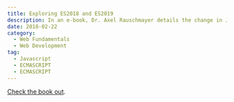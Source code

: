 ```yaml
---
title: Exploring ES2018 and ES2019
description: In an e-book, Dr. Axel Rauschmayer details the change in JavaScript
date: 2018-02-22
category:
  - Web Fundamentals
  - Web Development
tag:
  - Javascript
  - ECMASCRIPT
  - ECMASCRIPT
---
```


[Check the book out](https://exploringjs.com/es2018-es2019/toc.html).
